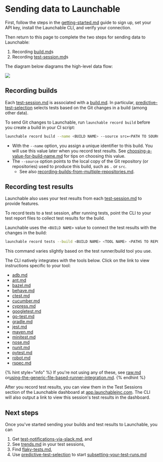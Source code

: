 # Sending data to Launchable

First, follow the steps in the [getting-started.md](../getting-started.md "mention") guide to sign up, set your API key, install the Launchable CLI, and verify your connection.

Then return to this page to complete the two steps for sending data to Launchable:

1. Recording [build.md](../concepts/build.md "mention")s
2. Recording [test-session.md](../concepts/test-session.md "mention")s

The diagram below diagrams the high-level data flow:

![](../../.gitbook/assets/sending-data-diagram.png)

## Recording builds

Each [test-session.md](../concepts/test-session.md "mention") is associated with a [build.md](../concepts/build.md "mention"). In particular, [predictive-test-selection](../features/predictive-test-selection/ "mention") selects tests based on the Git changes in a build (among other data).

To send Git changes to Launchable, run `launchable record build` before you create a build in your CI script:

```bash
launchable record build --name <BUILD NAME> --source src=<PATH TO SOURCE>
```

* With the `--name` option, you assign a unique identifier to this build. You will use this value later when you record test results. See [choosing-a-value-for-build-name.md](choosing-a-value-for-build-name.md "mention") for tips on choosing this value.
* The `--source` option points to the local copy of the Git repository (or repositories) used to produce this build, such as `.` or `src`.
  * See also [recording-builds-from-multiple-repositories.md](recording-builds-from-multiple-repositories.md "mention").

## Recording test results

Launchable also uses your test results from each [test-session.md](../concepts/test-session.md "mention") to provide features.

To record tests to a test session, after running tests, point  the CLI to your test report files to collect test results for the build.

Launchable uses the `<BUILD NAME>` value to connect the test results with the changes in the build:

```bash
launchable record tests --build <BUILD NAME> <TOOL NAME> <PATHS TO REPORT FILES>
```

This command varies slightly based on the test runner/build tool you use.

The CLI natively integrates with the tools below. Click on the link to view instructions specific to your tool:

* [adb.md](../resources/integrations/adb.md "mention")
* [ant.md](../resources/integrations/ant.md "mention")
* [bazel.md](../resources/integrations/bazel.md "mention")
* [behave.md](../resources/integrations/behave.md "mention")
* [ctest.md](../resources/integrations/ctest.md "mention")
* [cucumber.md](../resources/integrations/cucumber.md "mention")
* [cypress.md](../resources/integrations/cypress.md "mention")
* [googletest.md](../resources/integrations/googletest.md "mention")
* [go-test.md](../resources/integrations/go-test.md "mention")
* [gradle.md](../resources/integrations/gradle.md "mention")
* [jest.md](../resources/integrations/jest.md "mention")
* [maven.md](../resources/integrations/maven.md "mention")
* [minitest.md](../resources/integrations/minitest.md "mention")
* [nose.md](../resources/integrations/nose.md "mention")
* [nunit.md](../resources/integrations/nunit.md "mention")
* [pytest.md](../resources/integrations/pytest.md "mention")
* [robot.md](../resources/integrations/robot.md "mention")
* [rspec.md](../resources/supported-test-frameworks/rspec.md "mention")

{% hint style="info" %}
If you're not using any of these, see [raw.md](../resources/integrations/raw.md "mention") or[using-the-generic-file-based-runner-integration.md](../resources/integrations/using-the-generic-file-based-runner-integration.md "mention").
{% endhint %}

After you record test results, you can view them in the Test Sessions section of the Launchable dashboard at [app.launchableinc.com](https://app.launchableinc.com/). The CLI will also output a link to view this session's test results in the dashboard.

## Next steps

Once you've started sending your builds and test results to Launchable, you can

1. Get [test-notifications-via-slack.md](../features/test-notifications-via-slack.md "mention"), and
2. See [trends.md](../features/insights/trends.md "mention") in your test sessions,
3. Find [flaky-tests.md](../features/insights/flaky-tests.md "mention"),
4. Use [predictive-test-selection](../features/predictive-test-selection/ "mention") to start [subsetting-your-test-runs.md](../features/predictive-test-selection/subsetting-your-test-runs.md "mention")
